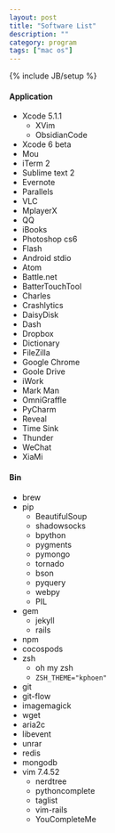 ```yaml
---
layout: post
title: "Software List"
description: ""
category: program
tags: ["mac os"]
---
```

{% include JB/setup %}

#### Application
* Xcode 5.1.1
	* XVim
	* ObsidianCode
* Xcode 6 beta
* Mou
* iTerm 2
* Sublime text 2
* Evernote
* Parallels
* VLC
* MplayerX
* QQ
* iBooks
* Photoshop cs6
* Flash
* Android stdio
* Atom
* Battle.net
* BatterTouchTool
* Charles
* Crashlytics
* DaisyDisk
* Dash
* Dropbox
* Dictionary
* FileZilla
* Google Chrome
* Goole Drive
* iWork
* Mark Man
* OmniGraffle
* PyCharm
* Reveal
* Time Sink
* Thunder
* WeChat
* XiaMi

#### Bin
* brew
* pip
	* BeautifulSoup
	* shadowsocks
	* bpython
	* pygments
	* pymongo
	* tornado
	* bson
	* pyquery
	* webpy
	* PIL
* gem
	* jekyll
	* rails
* npm
* cocospods
* zsh
	* oh my zsh
	* `ZSH_THEME="kphoen"`
* git
* git-flow
* imagemagick
* wget
* aria2c
* libevent
* unrar
* redis
* mongodb
* vim 7.4.52
	* nerdtree
	* pythoncomplete
	* taglist
	* vim-rails
	* YouCompleteMe
